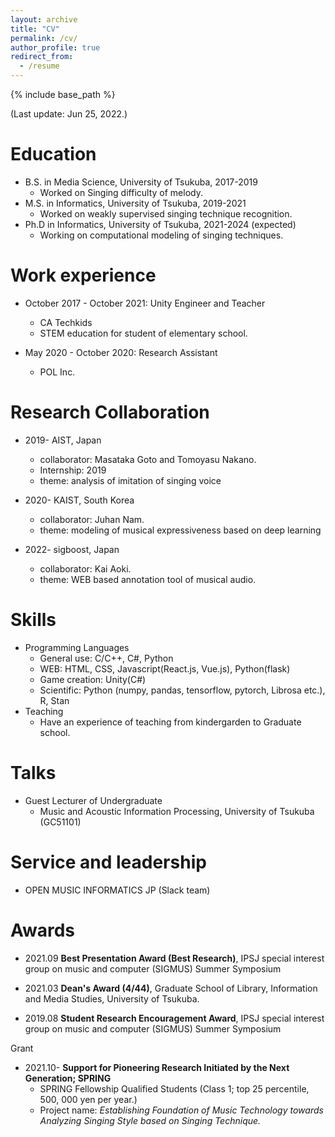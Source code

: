 ```yaml
---
layout: archive
title: "CV"
permalink: /cv/
author_profile: true
redirect_from:
  - /resume
---
```


{% include base_path %}

(Last update: Jun 25, 2022.)

Education
======
* B.S. in Media Science, University of Tsukuba, 2017-2019
    * Worked on Singing difficulty of melody.
* M.S. in Informatics, University of Tsukuba, 2019-2021
    * Worked on weakly supervised singing technique recognition.
* Ph.D in Informatics, University of Tsukuba, 2021-2024 (expected)
    * Working on computational modeling of singing techniques.

Work experience
======
* October 2017 - October 2021: Unity Engineer and Teacher
  * CA Techkids
  * STEM education for student of elementary school.

* May 2020 - October 2020: Research Assistant
  * POL Inc.

Research Collaboration
======
* 2019- AIST, Japan
  * collaborator: Masataka Goto and Tomoyasu Nakano.
  * Internship: 2019
  * theme: analysis of imitation of singing voice
  
* 2020- KAIST, South Korea
  * collaborator: Juhan Nam.
  * theme: modeling of musical expressiveness based on deep learning 
  
* 2022- sigboost, Japan
  * collaborator: Kai Aoki.
  * theme: WEB based annotation tool of musical audio.
  
 
Skills
======
* Programming Languages
  * General use: C/C++, C#, Python
  * WEB: HTML, CSS, Javascript(React.js, Vue.js), Python(flask)
  * Game creation: Unity(C#)
  * Scientific: Python (numpy, pandas, tensorflow, pytorch, Librosa etc.), R, Stan
* Teaching
  * Have an experience of teaching from kindergarden to Graduate school.

  
Talks
======
 * Guest Lecturer of Undergraduate
    *  Music and Acoustic Information Processing, University of Tsukuba (GC51101)
 
  
Service and leadership
======
* OPEN MUSIC INFORMATICS JP (Slack team)


Awards
======

* 2021.09 **Best Presentation Award (Best Research)**, IPSJ special interest group on music and computer (SIGMUS)  Summer Symposium 
* 2021.03 **Dean's Award (4/44)**, Graduate School of Library, Information and Media Studies, University of Tsukuba. 

* 2019.08 **Student Research Encouragement Award**, IPSJ special interest group on music and computer (SIGMUS)  Summer Symposium 

Grant
* 2021.10- **Support for Pioneering Research Initiated by the Next Generation; SPRING** 
    * SPRING Fellowship Qualified Students (Class 1; top 25 percentile, 500, 000 yen per year.)
    * Project name: *Establishing Foundation of Music Technology towards Analyzing Singing Style based on Singing Technique.*


